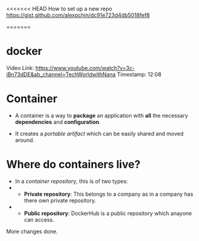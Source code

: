 <<<<<<< HEAD
How to set up a new repo
https://gist.github.com/alexpchin/dc91e723d4db5018fef8

=======
# docker

Video Link: https://www.youtube.com/watch?v=3c-iBn73dDE&ab_channel=TechWorldwithNana
Timestamp: 12:08

# Container
- A container is a way to **package** an application with **all** the necessary **dependencies** and **configuration**.

- It creates a _portable artifact_ which can be easily shared and moved around.

# Where do containers live?
- In a _container repository_, this is of two types:
- - **Private repository**: This belongs to a company as in a company has there own private repository.
- - **Public repository**: DockerHub is a public repository which anayone can access.

More changes done.
